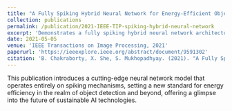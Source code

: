 ```yaml
---
title: "A Fully Spiking Hybrid Neural Network for Energy-Efficient Object Detection"
collection: publications
permalink: /publication/2021-IEEE-TIP-spiking-hybrid-neural-network
excerpt: 'Demonstrates a fully spiking hybrid neural network architecture that achieves high-efficiency in object detection tasks, marking a significant advancement in energy-efficient computing.'
date: 2021-05-05
venue: 'IEEE Transactions on Image Processing, 2021'
paperurl: 'https://ieeexplore.ieee.org/abstract/document/9591302'
citation: 'B. Chakraborty, X. She, S. Mukhopadhyay. (2021). "A Fully Spiking Hybrid Neural Network for Energy-Efficient Object Detection." <i>IEEE Transactions on Image Processing, 2021</i>.'
---
```


This publication introduces a cutting-edge neural network model that operates entirely on spiking mechanisms, setting a new standard for energy efficiency in the realm of object detection and beyond, offering a glimpse into the future of sustainable AI technologies.

